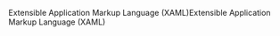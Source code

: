 <span data-ttu-id="9beb6-101">Extensible Application Markup Language (XAML)</span><span class="sxs-lookup"><span data-stu-id="9beb6-101">Extensible Application Markup Language (XAML)</span></span>